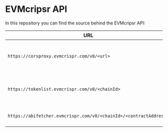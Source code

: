 # EVMcripsr API

In this repository you can find the source behind the EVMcripsr API:

| URL | Description |
| --- | --- |
| `https://corsproxy.evmcrispr.com/v0/<url>` | CORS Proxy to Giveth GraphQL API |
| `https://tokenlist.evmcrispr.com/v0/<chainId>` | Token List API mixing Coingecko and Superfluid |
| `https://abifetcher.evmcrispr.com/v0/<chainId>/<contractAddress>` | API to fetch ABIs from Etherscan |

